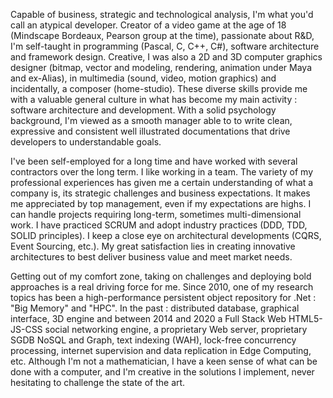 Capable of business, strategic and technological analysis, I'm what you'd call an atypical developer. Creator of a video game at the age of 18 (Mindscape Bordeaux, Pearson group at the time), passionate about R&D, I'm self-taught in programming (Pascal, C, C++, C#), software architecture and framework design. Creative, I was also a 2D and 3D computer graphics designer (bitmap, vector and modeling, rendering, animation under Maya and ex-Alias), in multimedia (sound, video, motion graphics) and incidentally, a composer (home-studio). These diverse skills provide me with a valuable general culture in what has become my main activity : software architecture and development. With a solid psychology background, I'm viewed as a smooth manager able to to write clean, expressive and consistent well illustrated documentations that drive developers to understandable goals. 

I've been self-employed for a long time and have worked with several contractors over the long term. I like working in a team. The variety of my professional experiences has given me a certain understanding of what a company is, its strategic challenges and business expectations. It makes me appreciated by top management, even if my expectations are highs. I can handle projects requiring long-term, sometimes multi-dimensional work. I have practiced SCRUM and adopt industry practices (DDD, TDD, SOLID principles). I keep a close eye on architectural developments (CQRS, Event Sourcing, etc.). My great satisfaction lies in creating innovative architectures to best deliver business value and meet market needs.

Getting out of my comfort zone, taking on challenges and deploying bold approaches is a real driving force for me. Since 2010, one of my research topics has been a high-performance persistent object repository for .Net : "Big Memory" and "HPC". In the past : distributed database, graphical interface, 3D engine and between 2014 and 2020 a Full Stack Web HTML5-JS-CSS social networking engine, a proprietary Web server, proprietary SGDB NoSQL and Graph, text indexing (WAH), lock-free concurrency processing, internet supervision and data replication in Edge Computing, etc. Although I'm not a mathematician, I have a keen sense of what can be done with a computer, and I'm creative in the solutions I implement, never hesitating to challenge the state of the art.
